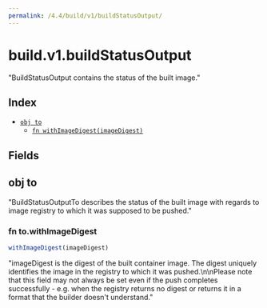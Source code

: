 ```yaml
---
permalink: /4.4/build/v1/buildStatusOutput/
---
```


# build.v1.buildStatusOutput

"BuildStatusOutput contains the status of the built image."

## Index

* [`obj to`](#obj-to)
  * [`fn withImageDigest(imageDigest)`](#fn-towithimagedigest)

## Fields

## obj to

"BuildStatusOutputTo describes the status of the built image with regards to image registry to which it was supposed to be pushed."

### fn to.withImageDigest

```ts
withImageDigest(imageDigest)
```

"imageDigest is the digest of the built container image. The digest uniquely identifies the image in the registry to which it was pushed.\n\nPlease note that this field may not always be set even if the push completes successfully - e.g. when the registry returns no digest or returns it in a format that the builder doesn't understand."